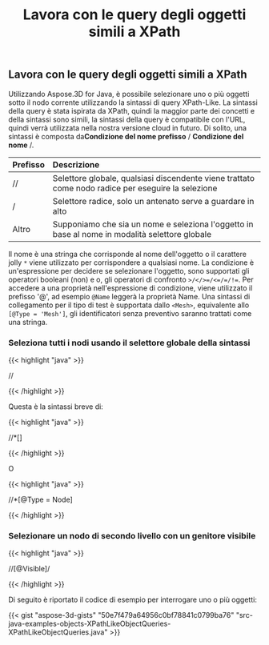 ﻿---
title: Lavora con le query degli oggetti simili a XPath
type: docs
weight: 60
url: /it/java/work-with-xpath-like-object-queries/
description: Utilizzando Aspose.3D for Java, è possibile selezionare uno o più oggetti sotto il nodo corrente utilizzando la sintassi di query XPath-Like.
---
## **Lavora con le query degli oggetti simili a XPath**
Utilizzando Aspose.3D for Java, è possibile selezionare uno o più oggetti sotto il nodo corrente utilizzando la sintassi di query XPath-Like. La sintassi della query è stata ispirata da XPath, quindi la maggior parte dei concetti e della sintassi sono simili, la sintassi della query è compatibile con l'URL, quindi verrà utilizzata nella nostra versione cloud in futuro. Di solito, una sintassi è composta da**Condizione del nome prefisso** / **Condizione del nome** /.

|**Prefisso**|**Descrizione**|
|:- |:- |
|// |Selettore globale, qualsiasi discendente viene trattato come nodo radice per eseguire la selezione|
|/|Selettore radice, solo un antenato serve a guardare in alto|
|Altro|Supponiamo che sia un nome e seleziona l'oggetto in base al nome in modalità selettore globale|

Il nome è una stringa che corrisponde al nome dell'oggetto o il carattere jolly `*` viene utilizzato per corrispondere a qualsiasi nome. La condizione è un'espressione per decidere se selezionare l'oggetto, sono supportati gli operatori booleani (non) e o, gli operatori di confronto `>/</>=/<=/=/!=`. Per accedere a una proprietà nell'espressione di condizione, viene utilizzato il prefisso '@', ad esempio `@Name` leggerà la proprietà Name. Una sintassi di collegamento per il tipo di test è supportata dallo `<Mesh>`, equivalente allo `[@Type = 'Mesh']`, gli identificatori senza preventivo saranno trattati come una stringa.
### **Seleziona tutti i nodi usando il selettore globale della sintassi**
{{< highlight "java" >}}

 //<Node>

{{< /highlight >}}

Questa è la sintassi breve di:

{{< highlight "java" >}}

 //*[<Node>]

{{< /highlight >}}

O

{{< highlight "java" >}}

 //*[@Type = Node]

{{< /highlight >}}
### **Selezionare un nodo di secondo livello con un genitore visibile**
{{< highlight "java" >}}

 //<Node>[@Visible]/<Node>

{{< /highlight >}}



Di seguito è riportato il codice di esempio per interrogare uno o più oggetti:

{{< gist "aspose-3d-gists" "50e7f479a64956c0bf78841c0799ba76" "src-java-examples-objects-XPathLikeObjectQueries-XPathLikeObjectQueries.java" >}}
